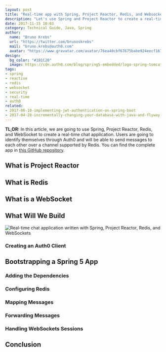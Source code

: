 ```yaml
---
layout: post
title: "Real-time app with Spring, Project Reactor, Redis, and Websockets"
description: "Let's use Spring and Project Reactor to create a real-time chat application."
date: 2017-11-15 10:03
category: Technical Guide, Java, Spring
author:
  name: "Bruno Krebs"
  url: "https://twitter.com/brunoskrebs"
  mail: "bruno.krebs@auth0.com"
  avatar: "https://www.gravatar.com/avatar/76ea40cbf67675babe924eecf167b9b8?s=60"
design:
  bg_color: "#1B1C20"
  image: https://cdn.auth0.com/blog/spring5-embedded/logo-spring-tomcat-gradle.png
tags:
- spring
- reactive
- redis
- websocket
- security
- real-time
- auth0
related:
- 2017-08-10-implementing-jwt-authentication-on-spring-boot
- 2017-04-28-incrementally-changing-your-database-with-java-and-flyway
---
```


**TL;DR:** In this article, we are going to use Spring, Project Reactor, Redis, and WebSocket to create a real-time chat application. Users are going to identify themselves through Auth0 and will be able to send messages to each other over a channel supported by Redis. You can find the complete app in [this GitHub repository](https://github.com/auth0-blog/spring-reactive-websocket).

## What is Project Reactor

## What is Redis

## What is a WebSocket

## What Will We Build

![Real-time chat application written with Spring, Project Reactor, Redis, and WebSockets](https://cdn.auth0.com/blog/spring-reactive/real-time-chap.png)

### Creating an Auth0 Client

## Bootstrapping a Spring 5 App

### Adding the Dependencies

### Configuring Redis

### Mapping Messages

### Forwarding Messages

### Handling WebSockets Sessions

## Conclusion
